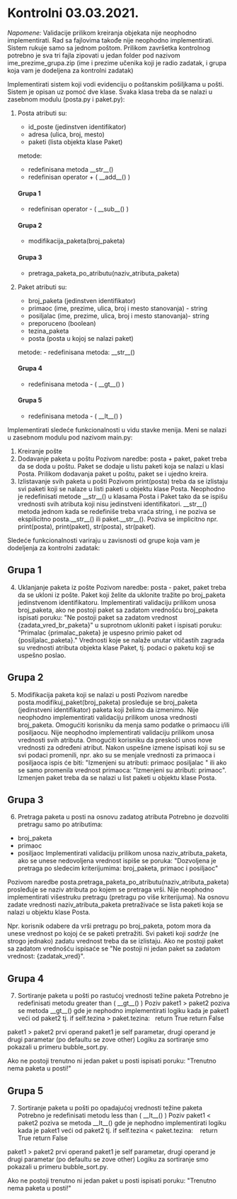 # Kontrolni 03.03.2021.
*Napomene:*
Validacije prilikom kreiranja objekata nije neophodno implementirati.
Rad sa fajlovima takođe nije neophodno implementirati.
Sistem rukuje samo sa jednom poštom.
Prilikom završetka kontrolnog potrebno je sva tri fajla zipovati u jedan folder pod nazivom ime_prezime_grupa.zip (ime i prezime učenika koji je radio zadatak, i grupa koja vam je dodeljena za kontrolni zadatak)

Implementirati sistem koji vodi evidenciju o poštanskim pošiljkama u pošti.
Sistem je opisan uz pomoć dve klase. Svaka klasa treba da se nalazi u zasebnom modulu (posta.py i paket.py): 
1. Posta 
	atributi su:
	- id_poste (jedinstven identifikator)
	- adresa (ulica, broj, mesto)
	- paketi (lista objekta klase Paket)
		
	metode:
	
	- redefinisana metoda \_\_str_\_()
	- redefinisan operator + (   \_\_add_\_()    )
	
	#### Grupa 1
	- redefinisan operator - (  \_\_sub\_\_()    )
	#### Grupa 2
	- modifikacija_paketa(broj_paketa)
	#### Grupa 3
	- pretraga_paketa_po_atributu(naziv_atributa_paketa)
		
2. Paket
	atributi su:
	- broj_paketa (jedinstven identifikator)
	- primaoc (ime, prezime, ulica, broj i mesto stanovanja) - string
	- posiljalac (ime, prezime, ulica, broj i mesto stanovanja)- string
	- preporuceno (boolean)
	- tezina_paketa
	- posta (posta u kojoj se nalazi paket)
	
	metode:
		- redefinisana metoda: \_\_str_\_()
	#### Grupa 4
	- redefinisana metoda - (  \_\_gt\_\_()   )
	#### Grupa 5
	- redefinisana metoda - (  _\_lt\_\_()   )
		
Implementirati sledeće funkcionalnosti u vidu stavke menija. Meni se nalazi u zasebnom modulu pod nazivom main.py: 

1. Kreiranje pošte 
2. Dodavanje paketa u poštu
Pozivom naredbe: posta + paket, paket treba da se doda u poštu. Paket se dodaje u listu paketi koja se nalazi u klasi Posta.
Prilikom dodavanja paket u poštu, paket se i ujedno kreira.
3. Izlistavanje svih paketa u pošti
Pozivom print(posta) treba da se izlistaju svi paketi koji se nalaze u listi paketi u objektu klase Posta. 
Neophodno je redefinisati metode \_\_str_\_() u klasama Posta i Paket tako da se ispišu vrednosti svih atributa koji nisu jedinstveni identifikatori.
\_\_str_\_() metoda jednom kada se redefiniše treba vraća string, i ne poziva se ekspilicitno posta.\_\_str_\_() ili paket.\_\_str_\_(). Poziva se implicitno npr. print(posta), print(paket), str(posta), str(paket).

Sledeće funkcionalnosti variraju u zavisnosti od grupe koja vam je dodeljenja za kontrolni zadatak:
		
## Grupa 1

4. Uklanjanje paketa iz pošte
Pozivom naredbe: posta - paket, paket treba da se ukloni iz pošte. 
Paket koji želite da uklonite tražite po broj_paketa jedinstvenom identifikatoru.
Implementirati validaciju prilikom unosa broj_paketa, ako ne postoji paket sa zadatom vrednošću broj_paketa ispisati poruku: "Ne postoji paket sa zadatom vrednost {zadata_vred_br_paketa}" u suprotnom ukloniti paket i ispisati poruku: "Primalac {primalac_paketa} je uspesno primio paket od {posiljalac_paketa}."
Vrednosti koje se nalaže unutar vitičastih zagrada su vrednosti atributa objekta klase Paket, tj. podaci o paketu koji se uspešno poslao.

## Grupa 2 

5. Modifikacija paketa koji se nalazi u posti 
Pozivom naredbe posta.modifikuj_paket(broj_paketa) prosleđuje se broj_paketa (jedinstveni identifikator) paketa koji želimo da izmenimo. 
Nije neophodno implementirati validaciju prilikom unosa vrednosti broj_paketa. Omogućiti korisniku da menja samo podatke o primaocu i/ili posiljaocu. Nije neophodno implementirati validaciju prilikom unosa vrednosti svih atributa. Omogućiti korisniku da preskoči unos nove vrednosti za određeni atribut. Nakon uspešne izmene ispisati koji su se svi podaci promenili, npr. ako su se menjale vrednosti za primaoca i posiljaoca ispis će biti: "Izmenjeni su atributi: primaoc posiljalac " ili ako se samo promenila vrednost primaoca: "Izmenjeni su atributi: primaoc". Izmenjen paket treba da se nalazi u list paketi u objektu klase Posta.

## Grupa 3 

6. Pretraga paketa u posti na osnovu zadatog atributa
Potrebno je dozvoliti pretragu samo po atributima:
- broj_paketa
- primaoc
- posiljaoc
Implementirati validaciju prilikom unosa naziv_atributa_paketa, ako se unese nedovoljena vrednost ispiše se poruka: "Dozvoljena je pretraga po sledecim kriterijumima: broj_paketa, primaoc i posiljaoc"

Pozivom naredbe posta.pretraga_paketa_po_atributu(naziv_atributa_paketa) prosleđuje se naziv atributa po kojem se pretraga vrši. Nije neophodno implementirati višestruku pretragu (pretragu po više kriterijuma). Na osnovu zadate vrednosti naziv_atributa_paketa pretraživaće se lista paketi koja se nalazi u objektu klase Posta. 

Npr. korisnik odabere da vrši pretragu po broj_paketa, potom mora da unese vrednost po kojoj će se paketi pretražiti. Svi paketi koji *sadrže* (ne strogo jednako) zadatu vrednost treba da se izlistaju. Ako ne postoji paket sa zadatom vrednošću ispisaće se "Ne postoji ni jedan paket sa zadatom vrednost: {zadatak_vred}".

## Grupa 4 

7. Sortiranje paketa u pošti po rastućoj vrednosti težine paketa
Potrebno je redefinisati metodu greater than (  _\_gt\_\_()  )
Poziv paket1 > paket2 poziva se metoda _\_gt\_\_() gde je nephodno implementirati logiku kada je paket1 veći od paket2 tj.
	if self.tezina > paket.tezina:
	&nbsp;&nbsp;return True
	return False

paket1 > paket2 prvi operand paket1 je self parametar, drugi operand je drugi parametar (po defaultu se zove other)
Logiku za sortiranje smo pokazali u primeru bubble_sort.py.

Ako ne postoji trenutno ni jedan paket u posti ispisati poruku: "Trenutno nema paketa u posti!"

## Grupa 5 

7. Sortiranje paketa u pošti po opadajućoj vrednosti težine paketa
Potrebno je redefinisati metodu less than (  _\_lt\_\_()  )
Poziv paket1 < paket2 poziva se metoda _\_lt\_\_() gde je nephodno implementirati logiku kada je paket1 veći od paket2 tj.
	if self.tezina < paket.tezina:
	&nbsp;&nbsp;&nbsp;return True
	return False

paket1 > paket2 prvi operand paket1 je self parametar, drugi operand je drugi parametar (po defaultu se zove other)
Logiku za sortiranje smo pokazali u primeru bubble_sort.py.

Ako ne postoji trenutno ni jedan paket u posti ispisati poruku: "Trenutno nema paketa u posti!"
